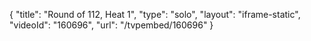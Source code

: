 {
    "title": "Round of 112, Heat 1",
    "type": "solo",
    "layout": "iframe-static",
    "videoId": "160696",
    "url": "\/tvpembed\/160696"
}